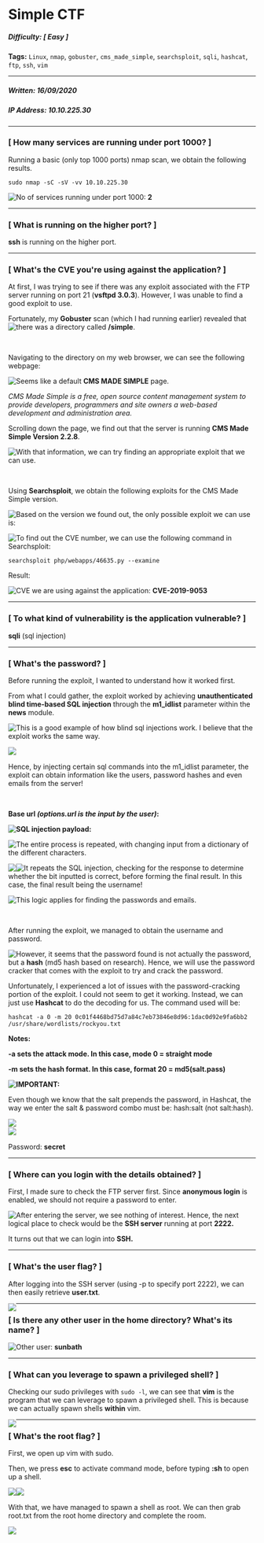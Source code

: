 # Simple CTF

##### Difficulty: [ Easy ]

**Tags:** `Linux`,  `nmap`,  `gobuster`,  `cms_made_simple`,  `searchsploit`,  `sqli`,  `hashcat`,  `ftp`,   `ssh`,  `vim`

---

##### Written: 16/09/2020

##### IP Address: 10.10.225.30

---

### [ How many services are running under port 1000? ]

Running a basic (only top 1000 ports) nmap scan, we obtain the following results.

```
sudo nmap -sC -sV -vv 10.10.225.30
```

<img style="float: left;" src="screenshots/screenshot1.png">

No of services running under port 1000: **2**

---

### [ What is running on the higher port? ]

**ssh** is running on the higher port.

---

### [ What's the CVE you're using against the application? ] 

At first, I was trying to see if there was any exploit associated with the FTP server running on port 21 (**vsftpd 3.0.3**). However, I was unable to find a good exploit to use.

Fortunately, my **Gobuster** scan (which I had running earlier) revealed that there was a directory called **/simple**.<img style="float: left;" src="screenshots/screenshot2.png">

<br>

Navigating to the directory on my web browser, we can see the following webpage:

<img style="float: left;" src="screenshots/screenshot3.png">

Seems like a default **CMS MADE SIMPLE** page. 

*CMS Made Simple is a free, open source content management system to provide developers, programmers and site owners a web-based development and administration area.*

Scrolling down the page, we find out that the server is running **CMS Made Simple Version 2.2.8**.

<img style="float: left;" src="screenshots/screenshot4.png">

With that information, we can try finding an appropriate exploit that we can use.

<br>

Using **Searchsploit**, we obtain the following exploits for the CMS Made Simple version.

<img style="float: left;" src="screenshots/screenshot5.png">

Based on the version we found out, the only possible exploit we can use is:

<img style="float: left;" src="screenshots/screenshot6.png">

To find out the CVE number, we can use the following command in Searchsploit:

```
searchsploit php/webapps/46635.py --examine
```

Result:

<img style="float: left;" src="screenshots/screenshot7.png">

CVE we are using against the application: **CVE-2019-9053**

---

### [ To what kind of vulnerability is the application vulnerable? ]

**sqli** (sql injection)

---

### [ What's the password? ]

Before running the exploit, I wanted to understand how it worked first. 

From what I could gather, the exploit worked by achieving **unauthenticated blind time-based SQL injection** through the **m1_idlist** parameter within the **news** module.

<img style="float: left;" src="screenshots/screenshot8.png">

This is a good example of how blind sql injections work. I believe that the exploit works the same way.

<img style="float: left;" src="screenshots/screenshot9.png">

<br>

Hence, by injecting certain sql commands into the m1_idlist parameter, the exploit can obtain information like the users, password hashes and even emails from the server!

<br>

**Base url *(options.url is the input by the user)*:**

<img style="float: left;" src="screenshots/screenshot10.png">

**SQL injection payload:**

<img style="float: left;" src="screenshots/screenshot11.png">

The entire process is repeated, with changing input from a dictionary of the different characters.

<img style="float: left;" src="screenshots/screenshot12.png">

<img style="float: left;" src="screenshots/screenshot13.png">

It repeats the SQL injection, checking for the response to determine whether the bit inputted is correct, before forming the final result. In this case, the final result being the username!

<img style="float: left;" src="screenshots/screenshot14.png">

This logic applies for finding the passwords and emails.

<br>

After running the exploit, we managed to obtain the username and password.

<img style="float: left;" src="screenshots/screenshot15.png">

However, it seems that the password found is not actually the password, but a **hash** (md5 hash based on research). Hence, we will use the password cracker that comes with the exploit to try and crack the password.

Unfortunately, I experienced a lot of issues with the password-cracking portion of the exploit. I could not seem to get it working. Instead, we can just use **Hashcat** to do the decoding for us. The command used will be:

```
hashcat -a 0 -m 20 0c01f4468bd75d7a84c7eb73846e8d96:1dac0d92e9fa6bb2 /usr/share/wordlists/rockyou.txt
```

**Notes:**

**-a sets the attack mode. In this case, mode 0 = straight mode**

**-m sets the hash format. In this case, format 20 = md5(salt.pass)**

<img style="float: left;" src="screenshots/screenshot16.png">

**IMPORTANT:**

Even though we know that the salt prepends the password, in Hashcat, the way we enter the salt & password combo must be: hash:salt (not salt:hash).

<img style="float: left;" src="screenshots/screenshot17.png">

<br>

<img style="float: left;" src="screenshots/screenshot18.png">

<br>

Password: **secret**

---

### [ Where can you login with the details obtained? ]

First, I made sure to check the FTP server first. Since **anonymous login** is enabled, we should not require a password to enter.

<img style="float: left;" src="screenshots/screenshot19.png">

After entering the server, we see nothing of interest. Hence, the next logical place to check would be the **SSH server** running at port **2222.**

It turns out that we can login into **SSH.**

---

### [ What's the user flag? ]

After logging into the SSH server (using -p to specify port 2222), we can then easily retrieve **user.txt**.

<img style="float: left;" src="screenshots/screenshot20.png">

---

### [ Is there any other user in the home directory? What's its name? ]

<img style="float: left;" src="screenshots/screenshot21.png">

Other user: **sunbath**

---

### [ What can you leverage to spawn a privileged shell? ]

Checking our sudo privileges with ```sudo -l```, we can see that **vim** is the program that we can leverage to spawn a privileged shell. This is because  we can actually spawn shells **within** vim.

<img style="float: left;" src="screenshots/screenshot22.png">

---

### [ What's the root flag? ]

First, we open up vim with sudo.

Then, we press **esc** to activate command mode, before typing **:sh** to open up a shell.

<img style="float: left;" src="screenshots/screenshot23.png">

<img style="float: left;" src="screenshots/screenshot24.png">

<br>

With that, we have managed to spawn a shell as root. We can then grab root.txt from the root home directory and complete the room.

<img style="float: left;" src="screenshots/screenshot25.png">

